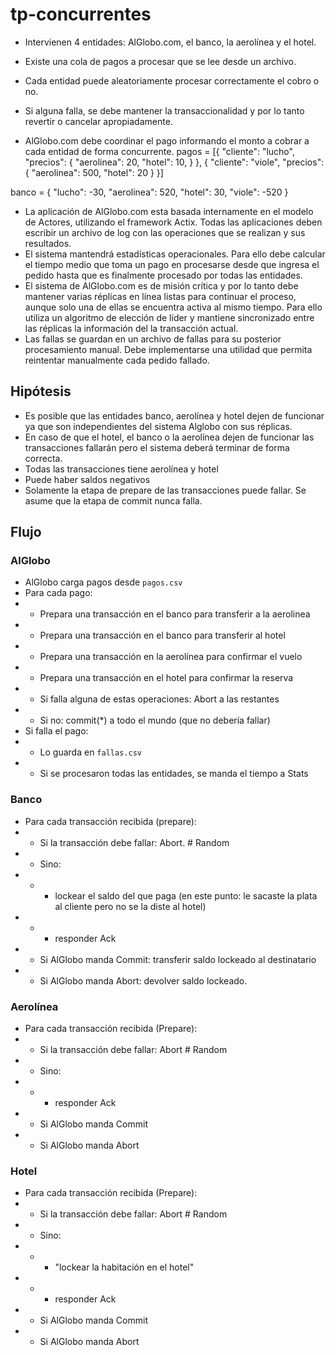 # tp-concurrentes

- Intervienen 4 entidades: AlGlobo.com, el banco, la aerolínea y el hotel.
- Existe una cola de pagos a procesar que se lee desde un archivo.
- Cada entidad puede aleatoriamente procesar correctamente el cobro o no.
- Si alguna falla, se debe mantener la transaccionalidad y por lo tanto revertir o cancelar apropiadamente.

- AlGlobo.com debe coordinar el pago informando el monto a cobrar a cada entidad de forma concurrente.
  pagos = [{
  "cliente": "lucho",
  "precios": {
  "aerolinea": 20,
  "hotel": 10,
  }
  }, {
  "cliente": "viole",
  "precios": {
  "aerolinea": 500,
  "hotel": 20
  }
  }]

banco = {
"lucho": -30,
"aerolinea": 520,
"hotel": 30,
"viole": -520
}

- La aplicación de AlGlobo.com esta basada internamente en el modelo de Actores, utilizando el framework Actix.
  Todas las aplicaciones deben escribir un archivo de log con las operaciones que se realizan y sus resultados.
- El sistema mantendrá estadísticas operacionales. Para ello debe calcular el tiempo medio que toma un pago en procesarse desde que ingresa el pedido hasta que es finalmente procesado por todas las entidades.
- El sistema de AlGlobo.com es de misión crítica y por lo tanto debe mantener varias réplicas en línea listas para continuar el proceso, aunque solo una de ellas se encuentra activa al mismo tiempo. Para ello utiliza un algoritmo de elección de líder y mantiene sincronizado entre las réplicas la información del la transacción actual.
- Las fallas se guardan en un archivo de fallas para su posterior procesamiento manual. Debe implementarse una utilidad que permita reintentar manualmente cada pedido fallado.

## Hipótesis

- Es posible que las entidades banco, aerolínea y hotel dejen de funcionar ya que son
  independientes del sistema Alglobo con sus réplicas.
- En caso de que el hotel, el banco o la aerolínea dejen de funcionar las transacciones fallarán pero el sistema deberá terminar de forma correcta.
- Todas las transacciones tiene aerolínea y hotel
- Puede haber saldos negativos
- Solamente la etapa de prepare de las transacciones puede fallar. Se asume que la
  etapa de commit nunca falla.

## Flujo

### AlGlobo

- AlGlobo carga pagos desde `pagos.csv`
- Para cada pago:
- - Prepara una transacción en el banco para transferir a la aerolinea
- - Prepara una transacción en el banco para transferir al hotel
- - Prepara una transacción en la aerolínea para confirmar el vuelo
- - Prepara una transacción en el hotel para confirmar la reserva
- - Si falla alguna de estas operaciones: Abort a las restantes
- - Si no: commit(\*) a todo el mundo (que no debería fallar)
- Si falla el pago:
- - Lo guarda en `fallas.csv`
- - Si se procesaron todas las entidades, se manda el tiempo a Stats

### Banco

- Para cada transacción recibida (prepare):
- - Si la transacción debe fallar: Abort. # Random
- - Sino:
- - - lockear el saldo del que paga (en este punto: le sacaste la plata al cliente pero no se la diste al hotel)
- - - responder Ack
- - Si AlGlobo manda Commit: transferir saldo lockeado al destinatario
- - Si AlGlobo manda Abort: devolver saldo lockeado.

### Aerolínea

- Para cada transacción recibida (Prepare):
- - Si la transacción debe fallar: Abort # Random
- - Sino:
- - - responder Ack
- - Si AlGlobo manda Commit
- - Si AlGlobo manda Abort

### Hotel

- Para cada transacción recibida (Prepare):
- - Si la transacción debe fallar: Abort # Random
- - Sino:
- - - "lockear la habitación en el hotel"
- - - responder Ack
- - Si AlGlobo manda Commit
- - Si AlGlobo manda Abort
